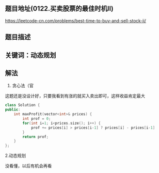 ## 题目地址(0122.买卖股票的最佳时机II)

https://leetcode-cn.com/problems/best-time-to-buy-and-sell-stock-ii/

## 题目描述

## 关键词：动态规划

## 解法



1. 贪心法（官

这题还是没设计好，只要我看到有涨的就买入卖出即可，这样收益肯定最大

```cpp
class Solution {
public:
    int maxProfit(vector<int>& prices) {
        int prof = 0;
        for(int i=1; i<prices.size(); i++) {
            prof += prices[i] > prices[i-1] ? prices[i] - prices[i-1] : 0;
        }
        return prof;
    }
};
```

2.动态规划

没看懂，以后有机会再看